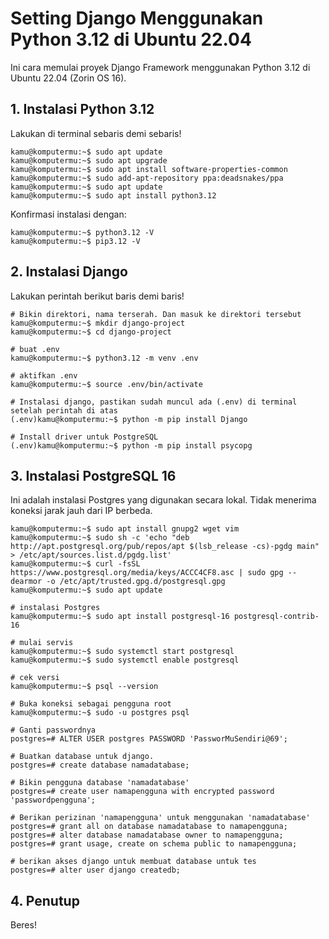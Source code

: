 # Setting Django Menggunakan Python 3.12 di Ubuntu 22.04

Ini cara memulai proyek Django Framework menggunakan Python 3.12 di Ubuntu 22.04 (Zorin OS 16).

## 1. Instalasi Python 3.12

Lakukan di terminal sebaris demi sebaris!

```
kamu@komputermu:~$ sudo apt update
kamu@komputermu:~$ sudo apt upgrade
kamu@komputermu:~$ sudo apt install software-properties-common
kamu@komputermu:~$ sudo add-apt-repository ppa:deadsnakes/ppa
kamu@komputermu:~$ sudo apt update
kamu@komputermu:~$ sudo apt install python3.12
```

Konfirmasi instalasi dengan:

```
kamu@komputermu:~$ python3.12 -V
kamu@komputermu:~$ pip3.12 -V
```

## 2. Instalasi Django

Lakukan perintah berikut baris demi baris!

```
# Bikin direktori, nama terserah. Dan masuk ke direktori tersebut
kamu@komputermu:~$ mkdir django-project
kamu@komputermu:~$ cd django-project

# buat .env
kamu@komputermu:~$ python3.12 -m venv .env

# aktifkan .env
kamu@komputermu:~$ source .env/bin/activate

# Instalasi django, pastikan sudah muncul ada (.env) di terminal setelah perintah di atas
(.env)kamu@komputermu:~$ python -m pip install Django

# Install driver untuk PostgreSQL
(.env)kamu@komputermu:~$ python -m pip install psycopg
```

## 3. Instalasi PostgreSQL 16

Ini adalah instalasi Postgres yang digunakan secara lokal. Tidak menerima koneksi jarak jauh dari IP berbeda.

```
kamu@komputermu:~$ sudo apt install gnupg2 wget vim
kamu@komputermu:~$ sudo sh -c 'echo "deb http://apt.postgresql.org/pub/repos/apt $(lsb_release -cs)-pgdg main" > /etc/apt/sources.list.d/pgdg.list'
kamu@komputermu:~$ curl -fsSL https://www.postgresql.org/media/keys/ACCC4CF8.asc | sudo gpg --dearmor -o /etc/apt/trusted.gpg.d/postgresql.gpg
kamu@komputermu:~$ sudo apt update

# instalasi Postgres
kamu@komputermu:~$ sudo apt install postgresql-16 postgresql-contrib-16

# mulai servis
kamu@komputermu:~$ sudo systemctl start postgresql
kamu@komputermu:~$ sudo systemctl enable postgresql

# cek versi
kamu@komputermu:~$ psql --version

# Buka koneksi sebagai pengguna root
kamu@komputermu:~$ sudo -u postgres psql

# Ganti passwordnya
postgres=# ALTER USER postgres PASSWORD 'PassworMuSendiri@69';

# Buatkan database untuk django.
postgres=# create database namadatabase;

# Bikin pengguna database 'namadatabase'
postgres=# create user namapengguna with encrypted password 'passwordpengguna';

# Berikan perizinan 'namapengguna' untuk menggunakan 'namadatabase'
postgres=# grant all on database namadatabase to namapengguna;
postgres=# alter database namadatabase owner to namapengguna;
postgres=# grant usage, create on schema public to namapengguna;

# berikan akses django untuk membuat database untuk tes
postgres=# alter user django createdb;
```

## 4. Penutup

Beres!
